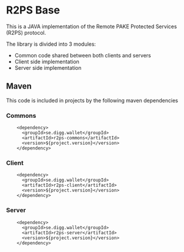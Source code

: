 # R2PS Base

This is a JAVA implementation of the Remote PAKE Protected Services (R2PS) protocol.

The library is divided into 3 modules:

- Common code shared between both clients and servers
- Client side implementation
- Server side implementation

## Maven

This code is included in projects by the following maven dependencies

### Commons

```
    <dependency>
      <groupId>se.digg.wallet</groupId>
      <artifactId>r2ps-commons</artifactId>
      <version>${project.version}</version>
    </dependency>
```

### Client

```
    <dependency>
      <groupId>se.digg.wallet</groupId>
      <artifactId>r2ps-client</artifactId>
      <version>${project.version}</version>
    </dependency>
```

### Server

```
    <dependency>
      <groupId>se.digg.wallet</groupId>
      <artifactId>r2ps-server</artifactId>
      <version>${project.version}</version>
    </dependency>
```

